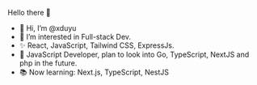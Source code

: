 Hello there 👋 </br>
<ul>
  <li>
    👋 Hi, I’m @xduyu  </br> 
  </li>
  <li>
    👀 I’m interested in Full-stack Dev.  </br>
  </li>
  <li>
    ✨ React, JavaScript, Tailwind CSS, ExpressJs.  </br>
  </li>
  <li>
    🌴 JavaScript Developer, plan to look into Go, TypeScript, NextJS and php in the future.  
  </li>
  <li>
    📚 Now learning: Next.js, TypeScript, NestJS  
  </li>
</ul>

